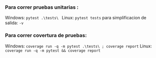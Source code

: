 ### Para correr pruebas unitarias :
Windows: ``` pytest .\tests\  ```
Linux: ```pytest tests```
para simplificacion de salida: ```-v```

### Para correr covertura de pruebas:
Windows: ```coverage run -q -m pytest .\tests\ ; coverage report```
Linux: ```coverage run -q -m pytest && coverage report ```